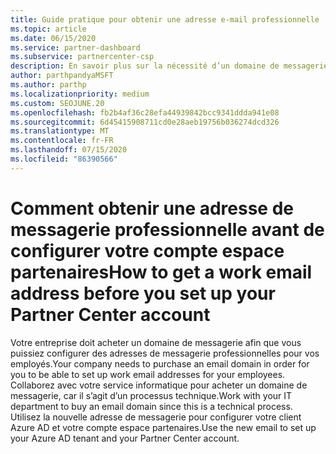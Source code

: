 ```yaml
---
title: Guide pratique pour obtenir une adresse e-mail professionnelle
ms.topic: article
ms.date: 06/15/2020
ms.service: partner-dashboard
ms.subservice: partnercenter-csp
description: En savoir plus sur la nécessité d’un domaine de messagerie avant de pouvoir configurer un compte Azure AD dans l’espace partenaires. En savoir plus sur l’achat d’un domaine de messagerie.
author: parthpandyaMSFT
ms.author: parthp
ms.localizationpriority: medium
ms.custom: SEOJUNE.20
ms.openlocfilehash: fb2b4af36c28efa44939842bcc9341ddda941e08
ms.sourcegitcommit: 6d45415908711cd0e28aeb19756b036274dcd326
ms.translationtype: MT
ms.contentlocale: fr-FR
ms.lasthandoff: 07/15/2020
ms.locfileid: "86390566"
---
```

# <a name="how-to-get-a-work-email-address-before-you-set-up-your-partner-center-account"></a><span data-ttu-id="77a4a-104">Comment obtenir une adresse de messagerie professionnelle avant de configurer votre compte espace partenaires</span><span class="sxs-lookup"><span data-stu-id="77a4a-104">How to get a work email address before you set up your Partner Center account</span></span>

<span data-ttu-id="77a4a-105">Votre entreprise doit acheter un domaine de messagerie afin que vous puissiez configurer des adresses de messagerie professionnelles pour vos employés.</span><span class="sxs-lookup"><span data-stu-id="77a4a-105">Your company needs to purchase an email domain in order for you to be able to set up work email addresses for your employees.</span></span> <span data-ttu-id="77a4a-106">Collaborez avec votre service informatique pour acheter un domaine de messagerie, car il s’agit d’un processus technique.</span><span class="sxs-lookup"><span data-stu-id="77a4a-106">Work with your IT department to buy an email domain since this is a technical process.</span></span> <span data-ttu-id="77a4a-107">Utilisez la nouvelle adresse de messagerie pour configurer votre client Azure AD et votre compte espace partenaires.</span><span class="sxs-lookup"><span data-stu-id="77a4a-107">Use the new email to set up your Azure AD tenant and your Partner Center account.</span></span>
